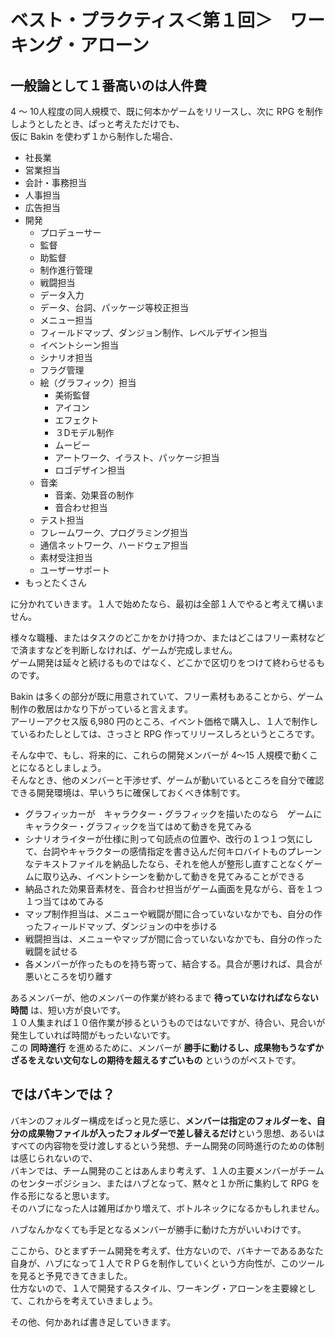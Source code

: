 # ベスト・プラクティス＜第１回＞　ワーキング・アローン

## 一般論として１番高いのは人件費

4 ～ 10人程度の同人規模で、既に何本かゲームをリリースし、次に RPG を制作しようとしたとき、ぱっと考えただけでも、  
仮に Bakin を使わず１から制作した場合、  

* 社長業
* 営業担当
* 会計・事務担当
* 人事担当
* 広告担当
* 開発
    * プロデューサー
    * 監督
    * 助監督
    * 制作進行管理
    * 戦闘担当
    * データ入力
    * データ、台詞、パッケージ等校正担当
    * メニュー担当
    * フィールドマップ、ダンジョン制作、レベルデザイン担当
    * イベントシーン担当
    * シナリオ担当
    * フラグ管理
    * 絵（グラフィック）担当
        * 美術監督
        * アイコン
        * エフェクト
        * ３Dモデル制作
        * ムービー
        * アートワーク、イラスト、パッケージ担当
        * ロゴデザイン担当
    * 音楽
        * 音楽、効果音の制作
        * 音合わせ担当
    * テスト担当
    * フレームワーク、プログラミング担当
    * 通信ネットワーク、ハードウェア担当
    * 素材受注担当
    * ユーザーサポート
* もっとたくさん

に分かれていきます。１人で始めたなら、最初は全部１人でやると考えて構いません。  

様々な職種、またはタスクのどこかをかけ持つか、またはどこはフリー素材などで済ますなどを判断しなければ、ゲームが完成しません。  
ゲーム開発は延々と続けるものではなく、どこかで区切りをつけて終わらせるものです。  

Bakin は多くの部分が既に用意されていて、フリー素材もあることから、ゲーム制作の敷居はかなり下がっていると言えます。  
アーリーアクセス版 6,980 円のところ、イベント価格で購入し、１人で制作しているわたしとしては、さっさと RPG 作ってリリースしろというところです。  

そんな中で、もし、将来的に、これらの開発メンバーが 4～15 人規模で動くことになるとしましょう。  
そんなとき、他のメンバーと干渉せず、ゲームが動いているところを自分で確認できる開発環境は、早いうちに確保しておくべき体制です。  

* グラフィッカーが　キャラクター・グラフィックを描いたのなら　ゲームにキャラクター・グラフィックを当てはめて動きを見てみる
* シナリオライターが仕様に則って句読点の位置や、改行の１つ１つ気にして、台詞やキャラクターの感情指定を書き込んだ何キロバイトものプレーンなテキストファイルを納品したなら、それを他人が整形し直すことなくゲームに取り込み、イベントシーンを動かして動きを見てみることができる
* 納品された効果音素材を、音合わせ担当がゲーム画面を見ながら、音を１つ１つ当てはめてみる
* マップ制作担当は、メニューや戦闘が間に合っていないなかでも、自分の作ったフィールドマップ、ダンジョンの中を歩ける
* 戦闘担当は、メニューやマップが間に合っていないなかでも、自分の作った戦闘を試せる
* 各メンバーが作ったものを持ち寄って、結合する。具合が悪ければ、具合が悪いところを切り離す

あるメンバーが、他のメンバーの作業が終わるまで **待っていなければならない時間** は、短い方が良いです。  
１０人集まれば１０倍作業が捗るというものではないですが、待合い、見合いが発生していれば時間がもったいないです。  
この **同時進行** を進めるために、メンバーが **勝手に動けるし、成果物もうなずかざるをえない文句なしの期待を超えるすごいもの** というのがベストです。  

## ではバキンでは？

バキンのフォルダー構成をぱっと見た感じ、**メンバーは指定のフォルダーを、自分の成果物ファイルが入ったフォルダーで差し替えるだけ**という思想、あるいはすべての内容物を受け渡しするという発想、チーム開発の同時進行のための体制は感じられないので、  
バキンでは、チーム開発のことはあんまり考えず、１人の主要メンバーがチームのセンターポジション、またはハブとなって、黙々と１か所に集約して RPG を作る形になると思います。  
そのハブになった人は雑用ばかり増えて、ボトルネックになるかもしれません。  

ハブなんかなくても手足となるメンバーが勝手に動けた方がいいわけです。  

ここから、ひとまずチーム開発を考えず、仕方ないので、バキナーであるあなた自身が、ハブになって１人でＲＰＧを制作していくという方向性が、このツールを見ると予見できてきました。  
仕方ないので、１人で開発するスタイル、ワーキング・アローンを主要線として、これからを考えていきましょう。  

その他、何かあれば書き足していきます。  
